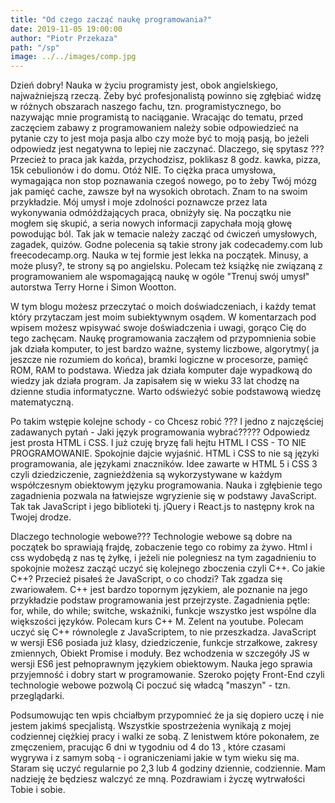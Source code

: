 ```yaml
---
title: "Od czego zacząć naukę programowania?"
date: 2019-11-05 19:00:00
author: "Piotr Przekaza"
path: "/sp"
image: ../../images/comp.jpg
---
```


Dzień dobry! Nauka w życiu programisty jest, obok angielskiego, najważniejszą rzeczą. Żeby być profesjonalistą powinno się zgłębiać widzę w różnych obszarach naszego fachu, tzn. programistycznego, bo nazywając mnie programistą to naciąganie. Wracając do tematu, przed zaczęciem zabawy z programowaniem należy sobie odpowiedzieć na pytanie czy to jest moja pasja albo czy może być to moją pasją, bo jeżeli odpowiedz jest negatywna to lepiej nie zaczynać. Dlaczego, się spytasz ??? Przecież to praca jak każda, przychodzisz, poklikasz 8 godz. kawka, pizza, 15k cebulionów i do domu. Otóż NIE. To ciężka praca umysłowa, wymagająca non stop poznawania czegoś nowego, po to żeby Twój mózg jak pamięć cache, zawsze był na wysokich obrotach. Znam to na swoim przykładzie. Mój umysł i moje zdolności poznawcze przez lata wykonywania odmóżdżających praca, obniżyły się. Na początku nie mogłem się skupić, a seria nowych informacji zapychała moją głowę powodując ból. Tak jak w temacie należy zacząć od ćwiczeń umysłowych, zagadek, quizów. Godne polecenia są takie strony jak codecademy.com lub freecodecamp.org. Nauka w tej formie jest lekka na początek. Minusy, a może plusy?, te strony są po angielsku. Polecam też książkę nie związaną z programowaniem ale wspomagającą naukę w ogóle "Trenuj swój umysł" autorstwa Terry Horne i Simon Wootton.

W tym blogu możesz przeczytać o moich doświadczeniach, i każdy temat który przytaczam jest moim subiektywnym osądem. W komentarzach pod wpisem możesz wpisywać swoje doświadczenia i uwagi, gorąco Cię do tego zachęcam. Naukę programowania zacząłem od przypomnienia sobie jak działa komputer, to jest bardzo ważne, systemy liczbowe, algorytmy( ja jeszcze nie rozumiem do końca), bramki logiczne w procesorze, pamięć ROM, RAM to podstawa. Wiedza jak działa komputer daje wypadkową do wiedzy jak działa program. Ja zapisałem się w wieku 33 lat chodzę na dzienne studia informatyczne. Warto odświeżyć sobie podstawową wiedzę matematyczną.

Po takim wstępie kolejne schody - co Chcesz robić ??? I jedno z najczęściej zadawanych pytań - Jaki język programowania wybrać????? Odpowiedz jest prosta HTML i CSS. I już czuję bryzę fali hejtu HTML I CSS - TO NIE PROGRAMOWANIE. Spokojnie dajcie wyjaśnić. HTML i CSS to nie są języki programowania, ale językami znaczników. Idee zawarte w HTML 5 i CSS 3 czyli dziedziczenie, zagnieżdżenia są wykorzystywane w każdym współczesnym obiektowym języku programowania. Nauka i zgłębienie tego zagadnienia pozwala na łatwiejsze wgryzienie się w podstawy JavaScript. Tak tak JavaScript i jego biblioteki tj. jQuery i React.js to następny krok na Twojej drodze.

Dlaczego technologie webowe??? Technologie webowe są dobre na początek bo sprawiają frajdę, zobaczenie tego co robimy za żywo. Html i css wydobędą z nas tę żyłkę, i jeżeli nie polegniesz na tym zagadnieniu to spokojnie możesz zacząć uczyć się kolejnego zboczenia czyli C++. Co jakie C++? Przecież pisałeś że JavaScript, o co chodzi? Tak zgadza się zwariowałem. C++ jest bardzo topornym językiem, ale poznanie na jego przykładzie podstaw programowania jest przejrzyste. Zagadnienia pętle: for, while, do while; switche, wskaźniki, funkcje wszystko jest wspólne dla większości języków. Polecam kurs C++ M. Zelent na youtube. Polecam uczyć się C++ równolegle z JavaScriptem, to nie przeszkadza. JavaScript w wersji ES6 posiada już klasy, dziedziczenie, funkcje strzałkowe, zakresy zmiennych, Obiekt Promise i moduły. Bez wchodzenia w szczegóły JS w wersji ES6 jest pełnoprawnym językiem obiektowym. Nauka jego sprawia przyjemność i dobry start w programowanie. Szeroko pojęty Front-End czyli technologie webowe pozwolą Ci poczuć się władcą "maszyn" - tzn. przeglądarki.

Podsumowując ten wpis chciałbym przypomnieć że ja się dopiero uczę i nie jestem jakimś specjalistą. Wszystkie spostrzeżenia wynikają z mojej codziennej ciężkiej pracy i walki ze sobą. Z lenistwem które pokonałem, ze zmęczeniem, pracując 6 dni w tygodniu od 4 do 13 , które czasami wygrywa i z samym sobą - i ograniczeniami jakie w tym wieku się ma. Staram się uczyć regularnie po 2,3 lub 4 godziny dziennie, codziennie. Mam nadzieję że będziesz walczyć ze mną. Pozdrawiam i życzę wytrwałości Tobie i sobie.
